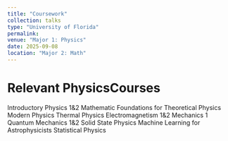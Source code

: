 ```yaml
---
title: "Coursework"
collection: talks
type: "University of Florida"
permalink: 
venue: "Major 1: Physics"
date: 2025-09-08
location: "Major 2: Math"
---
```


Relevant PhysicsCourses
=====
Introductory Physics 1&2
Mathematic Foundations for Theoretical Physics
Modern Physics
Thermal Physics
Electromagnetism 1&2
Mechanics 1
Quantum Mechanics 1&2
Solid State Physics
Machine Learning for Astrophysicists
Statistical Physics
